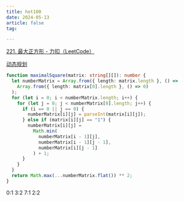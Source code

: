 ```yaml
---
title: hot100
date: 2024-05-13
article: false
tag:

---
```


[221. 最大正方形 - 力扣（LeetCode）](https://leetcode.cn/problems/maximal-square/description/?envType=problem-list-v2&envId=2cktkvj)  
  
[动态规划](动态规划)
```ts
function maximalSquare(matrix: string[][]): number {
  let numberMatrix = Array.from({ length: matrix.length }, () =>
    Array.from({ length: matrix[0].length }, () => 0)
  );
  for (let i = 0; i < numberMatrix.length; i++) {
    for (let j = 0; j < numberMatrix[0].length; j++) {
      if (i == 0 || j == 0) {
        numberMatrix[i][j] = parseInt(matrix[i][j]);
      } else if (matrix[i][j] == "1") {
        numberMatrix[i][j] =
          Math.min(
            numberMatrix[i - 1][j],
            numberMatrix[i - 1][j - 1],
            numberMatrix[i][j - 1]
          ) + 1;
      }
    }
  }
  return Math.max(...numberMatrix.flat()) ** 2;
}
```


0:1
3:2
7:1
2:2

